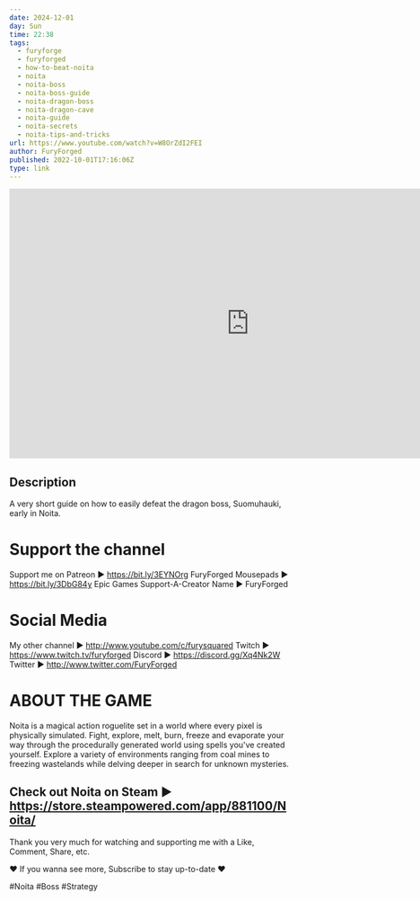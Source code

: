 ```yaml
---
date: 2024-12-01
day: Sun
time: 22:38
tags:
  - furyforge
  - furyforged
  - how-to-beat-noita
  - noita
  - noita-boss
  - noita-boss-guide
  - noita-dragon-boss
  - noita-dragon-cave
  - noita-guide
  - noita-secrets
  - noita-tips-and-tricks
url: https://www.youtube.com/watch?v=W8OrZdI2FEI
author: FuryForged
published: 2022-10-01T17:16:06Z
type: link
---
```


<iframe width="854" height="480" src="https://www.youtube.com/embed/W8OrZdI2FEI" frameborder="0" allowfullscreen></iframe>

## Description
A very short guide on how to easily defeat the dragon boss, Suomuhauki, early in Noita.

Support the channel
===================

Support me on Patreon ► https://bit.ly/3EYNOrg
FuryForged Mousepads ► https://bit.ly/3DbG84y
Epic Games Support-A-Creator Name ► FuryForged


Social Media
===================

My other channel ► http://www.youtube.com/c/furysquared
Twitch ► https://www.twitch.tv/furyforged
Discord ► https://discord.gg/Xq4Nk2W
Twitter ► http://www.twitter.com/FuryForged


ABOUT THE GAME
===================

Noita is a magical action roguelite set in a world where every pixel is physically simulated. Fight, explore, melt, burn, freeze and evaporate your way through the procedurally generated world using spells you've created yourself. Explore a variety of environments ranging from coal mines to freezing wastelands while delving deeper in search for unknown mysteries.

Check out Noita on Steam ► https://store.steampowered.com/app/881100/Noita/
-------------------------------------
Thank you very much for watching and supporting me with a Like, Comment, Share, etc.

 ♥ If you wanna see more, Subscribe to stay up-to-date ♥

#Noita #Boss #Strategy
